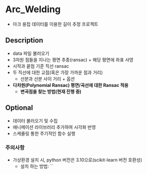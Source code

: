# Arc_Welding  

- 아크 용접 데이터를 이용한 길이 추정 프로젝트  


## Description  

- data 파일 불러오기
- 3차원 점들을 지나는 평면 추종(ransac) + 해당 평면에 좌표 사영
- 시작과 끝점 기준 직선 ransac
- 두 직선에 대한 교점(혹은 가장 가까운 점과 거리)
  - 선분과 선분 사이 거리 + 옵션
- **다차원(Polynomial Ransac) 평면/곡선에 대한 Ransac 적용**
  - **변곡점을 찾는 방법(현재 진행 중)**


## Optional

- 데이터 불러오기 및 수집
- 애니메이션 라이브러리 추가하여 시각화 반영
- 스케쥴링 통한 주기적인 함수 실행


### 주의사항

- 가상환경 설치 시, python 버전은 3.10으로(scikit-learn 버전 호환성)
  - 설치 하는 방법: ``


